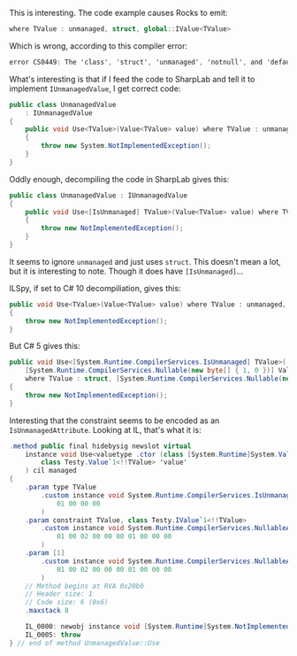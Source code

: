This is interesting. The code example causes Rocks to emit:

```csharp
where TValue : unmanaged, struct, global::IValue<TValue>
```

Which is wrong, according to this compiler error:

```csharp
error CS0449: The 'class', 'struct', 'unmanaged', 'notnull', and 'default' constraints cannot be combined or duplicated, and must be specified first in the constraints list.
```

What's interesting is that if I feed the code to SharpLab and tell it to implement `IUnmanagedValue`, I get correct code:

```csharp
public class UnmanagedValue
    : IUnmanagedValue
{
    public void Use<TValue>(Value<TValue> value) where TValue : unmanaged, IValue<TValue>
    {
        throw new System.NotImplementedException();
    }
}
```

Oddly enough, decompiling the code in SharpLab gives this:

```csharp
public class UnmanagedValue : IUnmanagedValue
{
    public void Use<[IsUnmanaged] TValue>(Value<TValue> value) where TValue : struct, IValue<TValue>
    {
        throw new NotImplementedException();
    }
}
```

It seems to ignore `unmanaged` and just uses `struct`. This doesn't mean a lot, but it is interesting to note. Though it does have `[IsUnmanaged]`...

ILSpy, if set to C# 10 decompiliation, gives this:

```csharp
public void Use<TValue>(Value<TValue> value) where TValue : unmanaged, IValue<TValue>
{
	throw new NotImplementedException();
}
```

But C# 5 gives this:

```csharp
public void Use<[System.Runtime.CompilerServices.IsUnmanaged] TValue>(
	[System.Runtime.CompilerServices.Nullable(new byte[] { 1, 0 })] Value<TValue> value) 
	where TValue : struct, [System.Runtime.CompilerServices.Nullable(new byte[] { 1, 0 })] IValue<TValue>
{
	throw new NotImplementedException();
}
```

Interesting that the constraint seems to be encoded as an `IsUnmanagedAttribute`. Looking at IL, that's what it is:

```csharp
.method public final hidebysig newslot virtual 
	instance void Use<valuetype .ctor (class [System.Runtime]System.ValueType modreq([System.Runtime]System.Runtime.InteropServices.UnmanagedType), class Testy.IValue`1<!!TValue>) TValue> (
		class Testy.Value`1<!!TValue> 'value'
	) cil managed 
{
	.param type TValue
		.custom instance void System.Runtime.CompilerServices.IsUnmanagedAttribute::.ctor() = (
			01 00 00 00
		)
	.param constraint TValue, class Testy.IValue`1<!!TValue>
		.custom instance void System.Runtime.CompilerServices.NullableAttribute::.ctor(uint8[]) = (
			01 00 02 00 00 00 01 00 00 00
		)
	.param [1]
		.custom instance void System.Runtime.CompilerServices.NullableAttribute::.ctor(uint8[]) = (
			01 00 02 00 00 00 01 00 00 00
		)
	// Method begins at RVA 0x20b0
	// Header size: 1
	// Code size: 6 (0x6)
	.maxstack 8

	IL_0000: newobj instance void [System.Runtime]System.NotImplementedException::.ctor()
	IL_0005: throw
} // end of method UnmanagedValue::Use
```